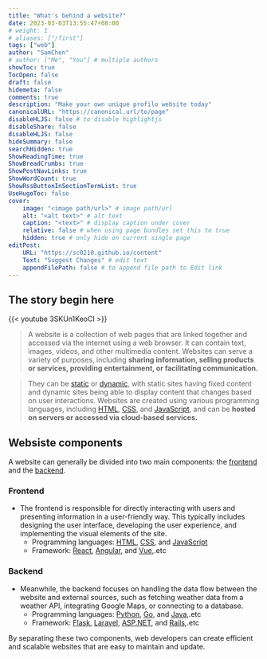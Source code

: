 ```yaml
---
title: "What's behind a website?"
date: 2023-03-03T13:55:47+08:00
# weight: 1
# aliases: ["/first"]
tags: ["web"]
author: "SamChen"
# author: ["Me", "You"] # multiple authors
showToc: true
TocOpen: false
draft: false
hidemeta: false
comments: true
description: "Make your own unique profilo website today"
canonicalURL: "https://canonical.url/to/page"
disableHLJS: false # to disable highlightjs
disableShare: false
disableHLJS: false
hideSummary: false
searchHidden: true
ShowReadingTime: true
ShowBreadCrumbs: true
ShowPostNavLinks: true
ShowWordCount: true
ShowRssButtonInSectionTermList: true
UseHugoToc: false
cover:
    image: "<image path/url>" # image path/url
    alt: "<alt text>" # alt text
    caption: "<text>" # display caption under cover
    relative: false # when using page bundles set this to true
    hidden: true # only hide on current single page
editPost:
    URL: "https://sc0210.github.io/content"
    Text: "Suggest Changes" # edit text
    appendFilePath: false # to append file path to Edit link
---
```

<!-- ![image alt](images/a-person-is-thinking-future.jpeg)
> *" It's never too late to make a new start! "*  -->

## The story begin here

{{< youtube 3SKUn1KeoCI >}}

> A website is a collection of web pages that are linked together and accessed via the internet using a web browser. It can contain text, images, videos, and other multimedia content. Websites can serve a variety of purposes, including **sharing information, selling products or services, providing entertainment, or facilitating communication.**

>They can be [static]() or [dynamic](), with static sites having fixed content and dynamic sites being able to display content that changes based on user interactions. Websites are created using various programming languages, including [HTML](), [CSS](), and [JavaScript](), and can be **hosted on servers or accessed via cloud-based services.**

## Websiste components
<!-- ![image alt](images/a-person-is-thinking-future.jpeg)
> *"interaction between frontend & backend "*  -->

A website can generally be divided into two main components: the [frontend]() and the [backend](). 

### Frontend
- The frontend is responsible for directly interacting with users and presenting information in a user-friendly way. This typically includes designing the user interface, developing the user experience, and implementing the visual elements of the site.
    - Programming languages: [HTML](), [CSS](), and [JavaScript]()
    - Framework: [React](), [Angular](), and [Vue](),.etc

### Backend
- Meanwhile, the backend focuses on handling the data flow between the website and external sources, such as fetching weather data from a weather API, integrating Google Maps, or connecting to a database. 
    - Programming languages: [Python](), [Go](), and [Java](),.etc
    - Framework: [Flask](), [Laravel](), [ASP.NET](), and [Rails](),.etc

By separating these two components, web developers can create efficient and scalable websites that are easy to maintain and update.
